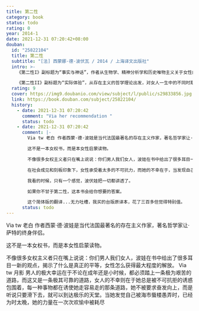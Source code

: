 ```yaml
---
title: 第二性
category: book
status: todo
rating: 0
year: 2014-1
date: 2021-12-31 07:20:42+08:00
douban:
  id: "25822104"
  title: 第二性
  subtitle: "[法] 西蒙娜·德·波伏瓦 / 2014 / 上海译文出版社"
  intro: >-
    《第二性I》副标题为“事实与神话”，作者从生物学、精神分析学和历史唯物主义关于女性的观点出发，剖析女人变成“他者”的原因；随后，通过对人类历史的梳理，深刻地揭示了从原始社会到现今女性的命运；最后，本书以蒙泰朗、劳伦斯、克洛岱尔、布勒东和司汤达五位著名作家为例，对男性制造的“女性神话”进行分析，探讨男人眼中的女性形象及其体现的思想。

    《第二性II》副标题为“实际体验”，从存在主义的哲学理论出发，对女人一生中的不同时期（童年、青春期、性启蒙时期、婚后、为人母和步入老年后）进行正面考察，同时对她一生可能遇到的经历（同性恋、成为知识分子、明星、妓女或交际花等）作出判断和评价，深刻揭示了女性的处境及其性质。作者还分析了自恋女人、恋爱女人和虔信女人形成的过程及其背后复杂的社会原因，最后提出了女性走向解放的唯一道路就是成为独立女性，也强调了只有当女性经济地位变化的同时带来精神的、社会的、文化的等等后果，只有当女性对自身的意识发生根本的改变，才有可能真正实现男女平等。
  rating: 9
  cover: https://img9.doubanio.com/view/subject/l/public/s29833856.jpg
  link: https://book.douban.com/subject/25822104/
  history:
    - date: 2021-12-31 07:20:42
      comment: "Via her recommendation "
      status: todo
    - date: 2021-12-31 07:20:42
      comment: |-
        Via tw 老白 作者西蒙·德·波娃是当代法国最著名的存在主义作家，著名哲学家让·萨特的终身伴侣。

        这不是一本女权书，而是本女性启蒙读物。

        不像很多女权主义者只在嘴上说说：你们男人我们女人，波娃在书中给出了很多耳目一新的观点，揭示了什么是真正的平等，女性怎么获得最大程度的解放。

        在社会成见和刻板印象下，女性承受着太多的不可抗力，而她的不幸在于，当发现自己被愚弄时，已经为时已晚。

        我看的时候，只有一个感觉，波伏娃把一切都讲透了。

        如果你不甘于第二性，这本书会给你想要的答案。

        这个简体版的翻译...无力吐槽，我买的台版原译本，花了三百多但觉得特别值。
      status: todo
---
```


Via tw 老白 作者西蒙·德·波娃是当代法国最著名的存在主义作家，著名哲学家让·萨特的终身伴侣。

这不是一本女权书，而是本女性启蒙读物。

不像很多女权主义者只在嘴上说说：你们男人我们女人，波娃在书中给出了很多耳目一新的观点，揭示了什么是真正的平等，女性怎么获得最大程度的解放。
Via tw 月影
男人的极大幸运在于不论在成年还是小时候，都必须踏上一条极为艰苦的道路，而这又是一条极其可靠的道路，女人的不幸则在于她总是被不可抗拒的诱惑包围着，每一种事物都在诱使她走容易走的那条道路，她不被要求奋发向上，而是听说只要滑下去，就可以到达极乐的天堂。当她发觉自己被海市蜃楼愚弄时，已经为时太晚，她的力量在一次次欢愉中被耗尽
